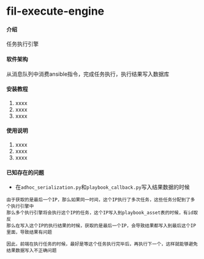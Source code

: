 # fil-execute-engine

#### 介绍
任务执行引擎

#### 软件架构
从消息队列中消费ansible指令，完成任务执行，执行结果写入数据库


#### 安装教程

1.  xxxx
2.  xxxx
3.  xxxx

#### 使用说明

1.  xxxx
2.  xxxx
3.  xxxx

#### 已知存在的问题

- 在`adhoc_serialization.py`和`playbook_callback.py`写入结果数据的时候

```
由于获取的是最后一个IP，那么如果同一时间，这个IP执行了多次任务，这些任务分配到了多个执行引擎中
那么多个执行引擎将会执行这个IP的任务，这个IP写入到playbook_asset表的时候，有id取反
那么在写入这个IP的执行结果的时候，获取的是最后一个IP，会导致结果都写入到最后这个IP里面，导致结果有问题

因此，前端在执行任务的时候，最好是等这个任务执行完毕后，再执行下一个，这样就能够避免结果数据写入不正确问题
```
